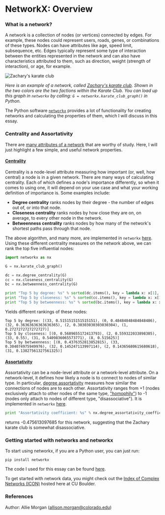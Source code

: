 # NetworkX: Overview

### What is a network?

A network is a collection of nodes (or vertices) connected by edges. For example, these nodes could represent users, roads, genes, or combinations of these types. Nodes can have attributes like age, speed limit, subsequence, etc. Edges typically represent some type of interaction between the entities represented in the network and can also have characteristics attributed to them, such as direction, weight (strength of interaction), or age, for example. 

![Zachary's karate club](https://user-images.githubusercontent.com/6633242/38507505-e91797e0-3bd9-11e8-8cc9-0b14ec758c0d.png)

_Here is an example of a network, called [Zachary's karate club](https://en.wikipedia.org/wiki/Zachary%27s_karate_club). Shown in the two colors are the two factions within the Karate Club. You can load up this graph in `networkx` by calling: `G = networkx.karate_club_graph()` in Python._

The Python software [`networkx`](https://networkx.github.io) provides a lot of functionality for creating networks and calculating the properties of them, which I will discuss in this essay.

### Centrality and Assortativity

There are [many attributes of a network](https://en.wikipedia.org/wiki/Network_science#Network_properties) that are worthy of study. Here, I will just highlight a few simple, and useful network properties.

#### [Centrality](https://en.wikipedia.org/wiki/Centrality)

Centrality is a node-level attribute measuring how important (or, well, how central) a node is in a given network. There are many ways of calculating centrality. Each of which defines a node's importance differently, so when it comes to using one, it will depend on your use case and what your working definition of importance is. Some examples include:

- **Degree centrality** ranks nodes by their degree - the number of edges out of, or into that node. 
- **Closeness centrality** ranks nodes by how close they are on, on average, to every other node in the network.
- **Betweenness centrality** ranks nodes by how many of the network's shortest paths pass through that node.

The above algorithm, and many more, are implemented in `networkx` [here](https://networkx.github.io/documentation/stable/reference/algorithms/centrality.html). Using these different centrality measures on the network above, we can rank the top five influential nodes:

```python
import networkx as nx

G = nx.karate_club_graph()

dc = nx.degree_centrality(G)
cc = nx.closeness_centrality(G)
bc = nx.betweenness_centrality(G)

print "Top 5 by degree: %s" % sorted(dc.items(), key = lambda x: x[1], reverse = True)[:5]
print "Top 5 by closeness: %s" % sorted(cc.items(), key = lambda x: x[1], reverse = True)[:5]
print "Top 5 by betweenness: %s" % sorted(bc.items(), key = lambda x: x[1], reverse = True)[:5]
```

Yields different rankings of these nodes:
```
Top 5 by degree: [(33, 0.5151515151515151), (0, 0.48484848484848486), (32, 0.36363636363636365), (2, 0.30303030303030304), (1, 0.2727272727272727)]
Top 5 by closeness: [(0, 0.5689655172413793), (2, 0.559322033898305), (33, 0.55), (31, 0.5409836065573771), (8, 0.515625)]
Top 5 by betweenness: [(0, 0.4376352813852815), (33, 0.304074975949976), (32, 0.145247113997114), (2, 0.14365680615680618), (31, 0.13827561327561325)]
```

#### [Assortativity](https://en.wikipedia.org/wiki/Assortativity)

Assortativity can be a node-level attribute or a network-level attribute. On a network-level, it defines how likely a node is to connect to nodes of similar type. In particular, [degree assortativity](https://en.wikipedia.org/wiki/Assortativity#Assortativity_coefficient) measures how similar the connections of nodes are to each other. Assortativity ranges from +1 (nodes exclusively attach to other nodes of the same type, ["homophily"](https://en.wikipedia.org/wiki/Homophily)) to -1 (nodes only attach to nodes of different type, "disassociative"). It is implemented in `networkx` [here](https://networkx.github.io/documentation/stable/reference/algorithms/assortativity.html).

```python
print "Assortativity coefficient: %s" % nx.degree_assortativity_coefficient(G)
```

returns -0.475613097685 for this network, suggesting that the Zachary karate club is somewhat disassociative. 

### Getting started with networks and networkx

To start using networkx, if you are a Python user, you can just run:

```
pip install networkx
```

The code I used for this essay can be found [here](https://github.com/allisonmorgan/software_engineering/blob/master/essays/essay10/network.py). 

To get started with network data, you might check out the [Index of Complex Networks (ICON)](https://icon.colorado.edu/#!/) hosted here at CU Boulder.

### References

Author: Allie Morgan (allison.morgan@colorado.edu)
